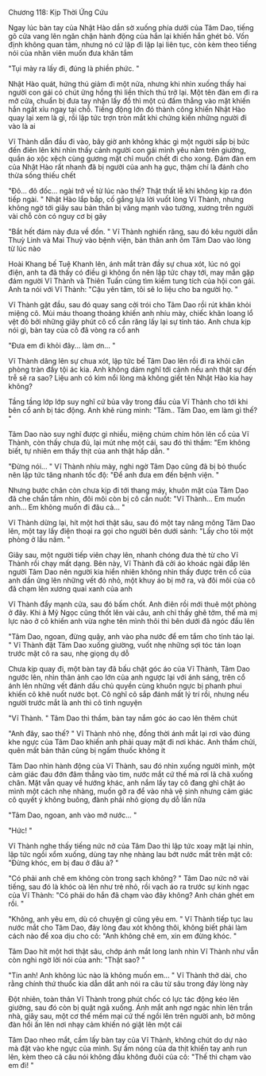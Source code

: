 




Chương 118: Kịp Thời Ứng Cứu

Ngay lúc bàn tay của Nhật Hào dần sờ xuống phía dưới của Tâm Dao, tiếng gõ cửa vang lên ngăn chặn hành động của hắn lại khiến hắn ghét bỏ. Vốn định không quan tâm, nhưng nó cứ lặp đi lặp lại liên tục, còn kèm theo tiếng nói của nhân viên muốn đưa khăn tắm

"Tụi mày ra lấy đi, đúng là phiền phức. "

Nhật Hào quát, hứng thú giảm đi một nửa, nhưng khi nhìn xuống thấy hai người con gái có chút ửng hồng thì liền thích thú trở lại. Một tên đàn em đi ra mở cửa, chuẩn bị đưa tay nhận lấy đồ thì một cú đấm thẳng vào mặt khiến hắn ngất xỉu ngay tại chỗ. Tiếng động lớn đó thành công khiến Nhật Hào quay lại xem là gì, rồi lập tức trợn tròn mắt khi chứng kiến những người đi vào là ai

Vĩ Thành dẫn đầu đi vào, bây giờ anh không khác gì một người sắp bị bức đến điên lên khi nhìn thấy cảnh người con gái mình yêu nằm trên giường, quần áo xộc xệch cùng gương mặt chỉ muốn chết đi cho xong. Đám đàn em của Nhật Hào rất nhanh đã bị người của anh hạ gục, thậm chí là đánh cho thừa sống thiếu chết

"Đô... đô đốc... ngài trở về từ lúc nào thế? Thật thất lễ khi không kịp ra đón tiếp ngài. " Nhật Hào lắp bắp, cố gắng lựa lời vuốt lòng Vĩ Thành, nhưng không ngờ tới giây sau bản thân bị văng mạnh vào tường, xương trên người vài chỗ còn có nguy cơ bị gãy

"Bắt hết đám này đưa về đồn. " Vĩ Thành nghiến răng, sau đó kêu người dẫn Thuỳ Linh và Mai Thuỷ vào bệnh viện, bản thân anh ôm Tâm Dao vào lòng từ lúc nào

Hoài Khang bế Tuệ Khanh lên, ánh mắt tràn đầy sự chua xót, lúc nó gọi điện, anh ta đã thấy có điều gì không ổn nên lập tức chạy tới, may mắn gặp đám người Vĩ Thành và Thiên Tuấn cũng tìm kiếm tung tích của hội con gái. Anh ta nói với Vĩ Thành: "Cậu yên tâm, tôi sẽ lo liệu cho ba người họ. "

Vĩ Thành gật đầu, sau đó quay sang cởi trói cho Tâm Dao rồi rút khăn khỏi miệng cô. Mùi máu thoang thoảng khiến anh nhíu mày, chiếc khăn loang lổ vệt đỏ bởi những giây phút cô cố cắn răng lấy lại sự tỉnh táo. Anh chưa kịp nói gì, bàn tay của cô đã vòng ra cổ anh

"Đưa em đi khỏi đây... làm ơn... "

Vĩ Thành dâng lên sự chua xót, lập tức bế Tâm Dao lên rồi đi ra khỏi căn phòng tràn đầy tội ác kia. Anh không dám nghĩ tới cảnh nếu anh thật sự đến trễ sẽ ra sao? Liệu anh có kìm nổi lòng mà không giết tên Nhật Hào kia hay không?


Tầng tầng lớp lớp suy nghĩ cứ bủa vây trong đầu của Vĩ Thành cho tới khi bên cổ anh bị tác động. Anh khẽ rùng mình: "Tâm.. Tâm Dao, em làm gì thế? "

Tâm Dao nào suy nghĩ được gì nhiều, miệng chúm chím hôn lên cổ của Vĩ Thành, còn thấy chưa đủ, lại mút nhẹ một cái, sau đó thì thầm: "Em không biết, tự nhiên em thấy thịt của anh thật hấp dẫn. "

"Đừng nói... " Vĩ Thành nhíu mày, nghi ngờ Tâm Dao cũng đã bị bỏ thuốc nên lập tức tăng nhanh tốc độ: "Để anh đưa em đến bệnh viện. "

Nhưng bước chân còn chưa kịp đi tới thang máy, khuôn mặt của Tâm Dao đã che chắn tầm nhìn, đôi môi còn bị cô cắn nuốt: "Vĩ Thành... Em muốn anh... Em không muốn đi đâu cả... "

Vĩ Thành dừng lại, hít một hơi thật sâu, sau đó một tay nâng mông Tâm Dao lên, một tay lấy điện thoại ra gọi cho người bên dưới sảnh: "Lấy cho tôi một phòng ở lầu năm. "

Giây sau, một người tiếp viên chạy lên, nhanh chóng đưa thẻ từ cho Vĩ Thành rồi chạy mất dạng. Bên này, Vĩ Thành đã cởi áo khoác ngài đắp lên người Tâm Dao nên người kia hiển nhiên không nhìn thấy được trên cổ của anh dần ửng lên những vết đỏ nhỏ, một khuy áo bị mở ra, và đôi môi của cô đã chạm lên xương quai xanh của anh

Vĩ Thành đẩy mạnh cửa, sau đó bấm chốt. Anh điên rồi mới thuê một phòng ở đây. Khi ả Mỹ Ngọc cũng thốt lên vài câu, anh chỉ thấy ghê tởm, thế mà mị lực nào ở cô khiến anh vừa nghe tên mình thôi thì bên dưới đã ngóc đầu lên

"Tâm Dao, ngoan, đừng quậy, anh vào pha nước để em tắm cho tỉnh táo lại. " Vĩ Thành đặt Tâm Dao xuống giường, vuốt nhẹ những sợi tóc tán loạn trước mặt cô ra sau, nhẹ giọng dụ dỗ

Chưa kịp quay đi, một bàn tay đã bấu chặt góc áo của Vĩ Thành, Tâm Dao ngước lên, nhìn thân ảnh cao lớn của anh ngược lại với ánh sáng, trên cổ ánh lên những vết đánh dấu chủ quyền cùng khuôn ngực bị phanh phui khiến cô khẽ nuốt nước bọt. Cô nghĩ cô sắp đánh mất lý trí rồi, nhưng nếu người trước mắt là anh thì cô tình nguyện

"Vĩ Thành. " Tâm Dao thì thầm, bàn tay nắm góc áo cao lên thêm chút

"Anh đây, sao thế? " Vĩ Thành nhỏ nhẹ, đồng thời ánh mắt lại rơi vào đúng khe ngực của Tâm Dao khiến anh phải quay mặt đi nơi khác. Anh thầm chửi, quên mất bản thân cũng bị ngấm thuốc không ít


Tâm Dao nhìn hành động của Vĩ Thành, sau đó nhìn xuống người mình, một cảm giác đau đớn đâm thẳng vào tim, nước mắt cứ thế mà rơi lã chã xuống chân. Mặt vẫn quay về hướng khác, anh nắm lấy tay cô đang ghì chặt áo mình một cách nhẹ nhàng, muốn gỡ ra để vào nhà vệ sinh nhưng cảm giác cô quyết ý không buông, đành phải nhỏ giọng dụ dỗ lần nữa

"Tâm Dao, ngoan, anh vào mở nước... "

"Hức! "

Vĩ Thành nghe thấy tiếng nức nở của Tâm Dao thì lập tức xoay mặt lại nhìn, lập tức ngồi xổm xuống, dùng tay nhẹ nhàng lau bớt nước mắt trên mặt cô: "Đừng khóc, em bị đau ở đâu à? "

"Có phải anh chê em không còn trong sạch không? " Tâm Dao nức nở vài tiếng, sau đó là khóc oà lên như trẻ nhỏ, rồi vạch áo ra trước sự kinh ngạc của Vĩ Thành: "Có phải do hắn đã chạm vào đây không? Anh chán ghét em rồi. "

"Không, anh yêu em, dù có chuyện gì cũng yêu em. " Vĩ Thành tiếp tục lau nước mắt cho Tâm Dao, đáy lòng đau xót không thôi, không biết phải làm cách nào để xoa dịu cho cô: "Anh không chê em, xin em đừng khóc. "

Tâm Dao hít một hơi thật sâu, chớp ánh mắt long lanh nhìn Vĩ Thành như vẫn còn nghi ngờ lời nói của anh: "Thật sao? "

"Tin anh! Anh không lúc nào là không muốn em... " Vĩ Thành thở dài, cho rằng chính thứ thuốc kia dẫn dắt anh nói ra câu từ sâu trong đáy lòng này

Đột nhiên, toàn thân Vĩ Thành trong phút chốc có lực tác động kéo lên giường, sau đó còn bị quật ngã xuống. Ánh mắt anh ngơ ngác nhìn lên trần nhà, giây sau, một cơ thể mềm mại cứ thế ngồi lên trên người anh, bờ mông đàn hồi ấn lên nơi nhạy cảm khiến nó giật lên một cái

Tâm Dao nheo mắt, cầm lấy bàn tay của Vĩ Thành, không chút do dự nào mà đặt vào khe ngực của mình. Sự ấm nóng của da thịt khiến tay anh run lên, kèm theo cả câu nói không đầu không đuôi của cô: "Thế thì chạm vào em đi! "




